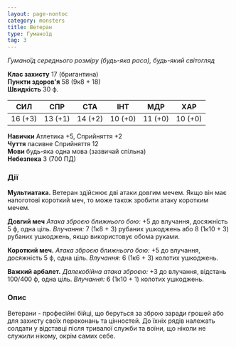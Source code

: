 ```yaml
---
layout: page-nontoc
category: monsters
title: Ветеран
type: Гуманоїд
tag: 3
---
```


_Гуманоїд середнього розміру (будь-яка раса), будь-який світогляд_

**Клас захисту** 17 (бригантина)    
**Пункти здоров'я** 58 (9к8 + 18)    
**Швидкість** 30 ф.

| СИЛ     | СПР     | СТА     | ІНТ     | МДР     | ХАР     |
| ------- | ------- | ------- | ------- | ------- | ------- |
| 16 (+3) | 13 (+1) | 14 (+2) | 10 (+0) | 11 (+0) | 10 (+0) |

**Навички** Атлетика +5, Сприйняття +2    
**Чуття** пасивне Сприйняття 12    
**Мови** будь-яка одна мова (зазвичай спільна)    
**Небезпека** 3 (700 ПД)

### Дії
**Мультиатака.** Ветеран здійснює дві атаки довгим мечем. Якщо він має напоготові короткий меч, то може також зробити атаку коротким мечем.    

**Довгий меч** _Атака зброєю ближнього бою:_ +5 до влучання, досяжність 5 ф, одна ціль. _Влучання:_ 7 (1к8 + 3) рубаних ушкоджень або 8 (1к10 + 3) рубаних ушкоджень, якщо використовує обома руками.    

**Короткий меч.** _Атака зброєю ближнього бою:_ +5 до влучання, досяжність 5 ф, одна ціль. _Влучання:_ 6 (1к6 + 3) колотих ушкоджень.    

**Важкий арбалет.** _Далекобійна атака зброєю:_ +3 до влучання, відстань 100/400 ф, одна ціль. _Влучання:_ 6 (1к10 + 1) колотих ушкоджень.

### Опис
Ветерани - професійні бійці, що беруться за зброю заради грошей або для захисту своїх переконань та цінностей. До їхніх рядів належать солдати у відставці після тривалої служби та воїни, що ніколи не служили нікому, окрім самих себе.
